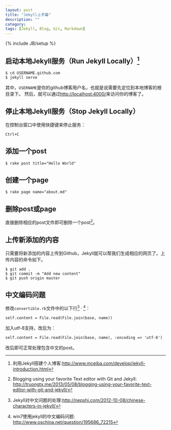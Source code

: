 ```yaml
---
layout: post
title: "Jekyll上手篇"
description: ""
category: 
tags: [Jekyll, Blog, Git, Markdown]
---
```

{% include JB/setup %}


## 启动本地Jekyll服务（Run Jekyll Locally）[^chengxuyuan]

    $ cd USERNAME.github.com
    $ jekyll serve
其中，`USERNAME`是你的github博客用户名，也就是说需要先定位到本地博客的根目录下。
然后，就可以通过<http://localhost:4000/>来访问你的博客了。

## 停止本地Jekyll服务（Stop Jekyll Locally）
在控制台窗口中使用快捷键来停止服务：

    Ctrl+C
    
## 添加一个post

    $ rake post title="Hello World"

## 创建一个page

    $ rake page name="about.md"
    
## 删除post或page
直接删除相应的post文件即可删除一个post[^truong]。

## 上传新添加的内容
只需要将新添加的内容上传到Github，Jekyll就可以帮我们生成相应的网页了。上传内容的命令如下。

    $ git add .
    $ git commit -m "Add new content"
    $ git push origin master

## 中文编码问题
修改`convertible.rb`文件中的以下行[^Neptune] <sup>,</sup> [^oschina]：

    self.content = File.read(File.join(base, name))
    
加入utf-8支持，改后为：

    self.content = File.read(File.join(base, name), :encoding => 'utf-8')
    
改后即可正常处理包含中文的post。

[^chengxuyuan]: 利用Jekyll搭建个人博客:<http://www.mceiba.com/develop/jekyll-introduction.html>
[^oschina]: win7使用jekyll的中文编码问题: <http://www.oschina.net/question/195686_72215>
[^Neptune]: Jekyll对中文问题的处理:<http://nepshi.com/2012-10-08/chinese-characters-in-jekyll/>
[^truong]: Blogging using your favorite Text editor with Git and Jekyll: <http://truongtx.me/2013/05/08/blogging-using-your-favorite-text-editor-with-git-and-jekyll/>
